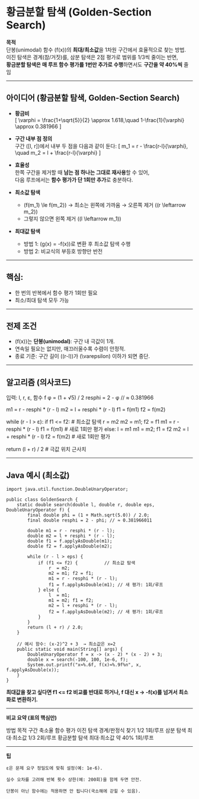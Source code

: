 # 황금분할 탐색 (Golden‑Section Search)

**목적**  
단봉(unimodal) 함수 \(f(x)\)의 **최대/최소값**을 1차원 구간에서 효율적으로 찾는 방법.  
이진 탐색은 경계(참/거짓)를, 삼분 탐색은 2점 평가로 범위를 1/3씩 줄이는 반면,  
**황금분할 탐색은 매 루프 함수 평가를 1번만 추가로 수행**하면서도 **구간을 약 40%씩** 줄임

---

## 아이디어 (황금분할 탐색, Golden-Section Search)

- **황금비**  
  \[
  \varphi = \frac{1+\sqrt{5}}{2} \approx 1.618,\quad
  1-\frac{1}{\varphi} \approx 0.381966
  \]

- **구간 내부 점 정의**  
  구간 \([l, r]\)에서 내부 두 점을 다음과 같이 둔다:
  \[
  m_1 = r - \frac{r-l}{\varphi}, \quad
  m_2 = l + \frac{r-l}{\varphi}
  \]

- **효율성**  
  한쪽 구간을 제거할 때 **남는 점 하나는 그대로 재사용**할 수 있어,  
  다음 루프에서는 **함수 평가가 단 1회만 추가**로 충분하다.

- **최소값 탐색**  
  - \(f(m_1) \le f(m_2)\) → 최소는 왼쪽에 가까움 → 오른쪽 제거 (\(r \leftarrow m_2\))  
  - 그렇지 않으면 왼쪽 제거 (\(l \leftarrow m_1\))

- **최대값 탐색**  
  - 방법 1: \(g(x) = -f(x)\)로 변환 후 최소값 탐색 수행  
  - 방법 2: 비교식의 부등호 방향만 반전

---

## 핵심:

- 한 번의 반복에서 함수 평가 1회만 필요 
- 최소/최대 탐색 모두 가능

---

## 전제 조건

- \(f(x)\)는 **단봉(unimodal)**: 구간 내 극값이 1개.
- 연속일 필요는 없지만, 매끄러울수록 수렴이 안정적.
- 종료 기준: 구간 길이 \((r-l)\)가 \(\varepsilon\) 이하가 되면 중단.

---

## 알고리즘 (의사코드)

입력: l, r, ε, 함수 f
φ = (1 + √5) / 2
resphi = 2 - φ // ≈ 0.381966

m1 = r - resphi * (r - l)
m2 = l + resphi * (r - l)
f1 = f(m1)
f2 = f(m2)

while (r - l > ε):
if f1 <= f2: # 최소값 탐색
r = m2
m2 = m1; f2 = f1
m1 = r - resphi * (r - l)
f1 = f(m1) # 새로 1회만 평가
else:
l = m1
m1 = m2; f1 = f2
m2 = l + resphi * (r - l)
f2 = f(m2) # 새로 1회만 평가

return (l + r) / 2 # 극값 위치 근사치

---

## Java 예시 (최소값)


    import java.util.function.DoubleUnaryOperator;
    
    public class GoldenSearch {
        static double search(double l, double r, double eps, DoubleUnaryOperator f) {
            final double phi = (1 + Math.sqrt(5.0)) / 2.0;
            final double resphi = 2 - phi; // ≈ 0.381966011
    
            double m1 = r - resphi * (r - l);
            double m2 = l + resphi * (r - l);
            double f1 = f.applyAsDouble(m1);
            double f2 = f.applyAsDouble(m2);
    
            while (r - l > eps) {
                if (f1 <= f2) {          // 최소값 탐색
                    r  = m2;
                    m2 = m1; f2 = f1;
                    m1 = r - resphi * (r - l);
                    f1 = f.applyAsDouble(m1); // 새 평가: 1회/루프
                } else {
                    l  = m1;
                    m1 = m2; f1 = f2;
                    m2 = l + resphi * (r - l);
                    f2 = f.applyAsDouble(m2); // 새 평가: 1회/루프
                }
            }
            return (l + r) / 2.0;
        }
    
        // 예시 함수: (x-2)^2 + 3  → 최소값은 x=2
        public static void main(String[] args) {
            DoubleUnaryOperator f = x -> (x - 2) * (x - 2) + 3;
            double x = search(-100, 100, 1e-6, f);
            System.out.printf("x≈%.6f, f(x)≈%.9f%n", x, f.applyAsDouble(x));
        }
    }


**최대값을 찾고 싶다면 f1 <= f2 비교를 반대로 하거나, f 대신 x -> -f(x)를 넘겨서 최소화로 변환하기.**

-------

**비교 요약 (표의 핵심만)**

  방법	목적	구간 축소율	함수 평가
  이진 탐색	경계/판정식 찾기	1/2	1회/루프
  삼분 탐색	최대·최소값	1/3	2회/루프
  황금분할 탐색	최대·최소값	약 40%	1회/루프

-------

**팁**

    ε은 문제 요구 정밀도에 맞춰 설정(예: 1e-6).
    
    실수 오차를 고려해 반복 횟수 상한(예: 200회)을 함께 두면 안전.
    
    단봉이 아닌 함수에는 적용하면 안 됩니다(국소해에 갇힐 수 있음).
